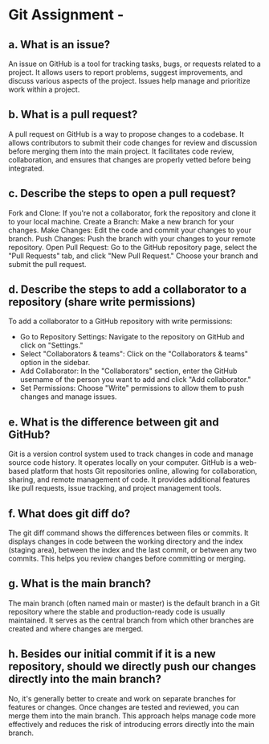 # Git Assignment - <Kawians>

## a. What is an issue?
An issue on GitHub is a tool for tracking tasks, bugs, or requests related to a project. It allows users to report problems, suggest improvements, and discuss various aspects of the project. Issues help manage and prioritize work within a project.

## b. What is a pull request?
A pull request on GitHub is a way to propose changes to a codebase. It allows contributors to submit their code changes for review and discussion before merging them into the main project. It facilitates code review, collaboration, and ensures that changes are properly vetted before being integrated.

## c. Describe the steps to open a pull request?
Fork and Clone: If you're not a collaborator, fork the repository and clone it to your local machine.
Create a Branch: Make a new branch for your changes.
Make Changes: Edit the code and commit your changes to your branch.
Push Changes: Push the branch with your changes to your remote repository.
Open Pull Request: Go to the GitHub repository page, select the "Pull Requests" tab, and click "New Pull Request." Choose your branch and submit the pull request.

## d. Describe the steps to add a collaborator to a repository (share write permissions)
To add a collaborator to a GitHub repository with write permissions:
- Go to Repository Settings: Navigate to the repository on GitHub and click on "Settings."
- Select "Collaborators & teams": Click on the "Collaborators & teams" option in the sidebar.
- Add Collaborator: In the "Collaborators" section, enter the GitHub username of the person you want to add and click "Add collaborator."
- Set Permissions: Choose "Write" permissions to allow them to push changes and manage issues.

## e. What is the difference between git and GitHub?
Git is a version control system used to track changes in code and manage source code history. It operates locally on your computer.
GitHub is a web-based platform that hosts Git repositories online, allowing for collaboration, sharing, and remote management of code. It provides additional features like pull requests, issue tracking, and project management tools.

## f. What does git diff do?
The git diff command shows the differences between files or commits. It displays changes in code between the working directory and the index (staging area), between the index and the last commit, or between any two commits. This helps you review changes before committing or merging.

## g. What is the main branch?
The main branch (often named main or master) is the default branch in a Git repository where the stable and production-ready code is usually maintained. It serves as the central branch from which other branches are created and where changes are merged.

## h. Besides our initial commit if it is a new repository, should we directly push our changes directly into the main branch?
No, it's generally better to create and work on separate branches for features or changes. Once changes are tested and reviewed, you can merge them into the main branch. This approach helps manage code more effectively and reduces the risk of introducing errors directly into the main branch.
